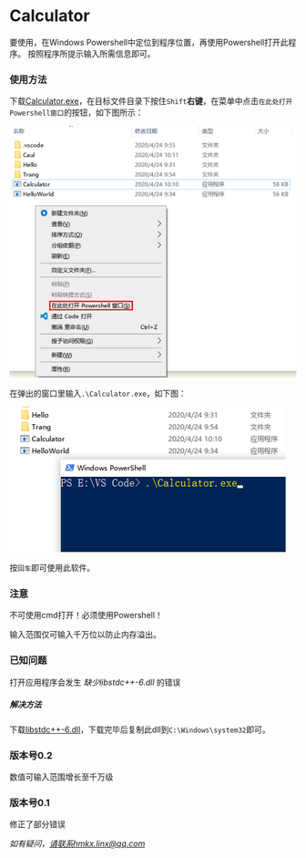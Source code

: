 # Calculator

要使用，在Windows Powershell中定位到程序位置，再使用Powershell打开此程序。
按照程序所提示输入所需信息即可。

### 使用方法
下载[Calculator.exe](https://github.com/SpongeMinecart/Calculator/raw/master/Calculator.exe)，在目标文件目录下按住`Shift`**右键**，在菜单中点击`在此处打开Powershell窗口`的按钮，如下图所示：

![Click](https://raw.githubusercontent.com/SpongeMinecart/Calculator/master/Pic/Click.png)

在弹出的窗口里输入`.\Calculator.exe`，如下图：

![Type](https://raw.githubusercontent.com/SpongeMinecart/Calculator/master/Pic/Powershell.png)

按`回车`即可使用此软件。

### 注意
不可使用cmd打开！必须使用Powershell！

输入范围仅可输入千万位以防止内存溢出。

### 已知问题

打开应用程序会发生 *缺少libstdc++-6.dll* 的错误

##### 解决方法

下载[libstdc++-6.dll](https://github.com/SpongeMinecart/Calculator/raw/master/Pic/libstdc%2B%2B-6.dll)，下载完毕后复制此dll到`C:\Windows\system32`即可。



### 版本号0.2

数值可输入范围增长至千万级



### 版本号0.1

修正了部分错误

*如有疑问，请联系hmkx.linx@qq.com*